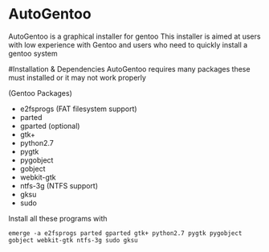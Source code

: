 # AutoGentoo
AutoGentoo is a graphical installer for gentoo
This installer is aimed at users with low experience with Gentoo and users who need to quickly install a gentoo system

#Installation & Dependencies
AutoGentoo requires many packages these must installed or it may not work properly

(Gentoo Packages)
* e2fsprogs (FAT filesystem support)
* parted
* gparted (optional)
* gtk+
* python2.7
* pygtk
* pygobject
* gobject
* webkit-gtk
* ntfs-3g (NTFS support)
* gksu
* sudo

Install all these programs with
 ```
 emerge -a e2fsprogs parted gparted gtk+ python2.7 pygtk pygobject gobject webkit-gtk ntfs-3g sudo gksu
 ```
